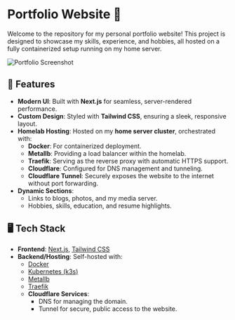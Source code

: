 # Portfolio Website 🌟

Welcome to the repository for my personal portfolio website! This project is designed to showcase my skills, experience, and hobbies, all hosted on a fully containerized setup running on my home server.

![Portfolio Screenshot](https://github.com/user-attachments/assets/60792140-9379-48a7-82f0-a9d25195fea1)

## 🚀 Features

- **Modern UI**: Built with **Next.js** for seamless, server-rendered performance.
- **Custom Design**: Styled with **Tailwind CSS**, ensuring a sleek, responsive layout.
- **Homelab Hosting**: Hosted on my **home server cluster**, orchestrated with:
  - **Docker**: For containerized deployment.
  - **Metallb**: Providing a load balancer within the homelab.
  - **Traefik**: Serving as the reverse proxy with automatic HTTPS support.
  - **Cloudflare**: Configured for DNS management and tunneling.
  - **Cloudflare Tunnel**: Securely exposes the website to the internet without port forwarding.
- **Dynamic Sections**:
  - Links to blogs, photos, and my media server.
  - Hobbies, skills, education, and resume highlights.

## 🖥️ Tech Stack

- **Frontend**: [Next.js](https://nextjs.org/), [Tailwind CSS](https://tailwindcss.com/)
- **Backend/Hosting**: Self-hosted with:
  - [Docker](https://www.docker.com/)
  - [Kubernetes (k3s)](https://k3s.io/)
  - [Metallb](https://metallb.universe.tf/)
  - [Traefik](https://traefik.io/)
  - **Cloudflare Services**:
    - DNS for managing the domain.
    - Tunnel for secure, public access to the website.
